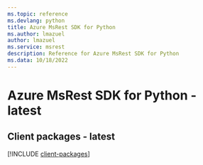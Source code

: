 ```yaml
---
ms.topic: reference
ms.devlang: python
title: Azure MsRest SDK for Python
ms.author: lmazuel
author: lmazuel
ms.service: msrest
description: Reference for Azure MsRest SDK for Python
ms.data: 10/18/2022
---
```

# Azure MsRest SDK for Python - latest

## Client packages - latest
[!INCLUDE [client-packages](msrest-client-index.md)]